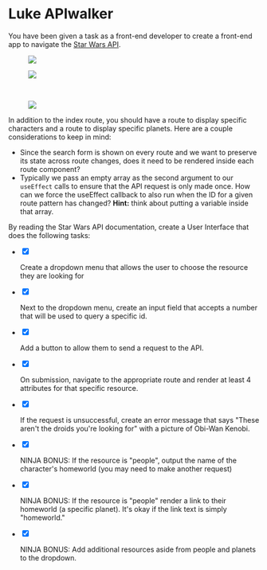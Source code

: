 <div class="module_description active_lesson_with_video ">
									
            
            
            
<h1>Luke APIwalker</h1>
<p>You have been given a task as a front-end developer to create a front-end app to navigate the <a href="https://swapi.dev/" target="_blank">Star Wars API</a>.</p>
<figure><img src="https://s3.amazonaws.com/General_V88/boomyeah2015/codingdojo/curriculum/content/chapter/star-wars-api-index.png"></figure>
<figure><img src="https://s3.amazonaws.com/General_V88/boomyeah2015/codingdojo/curriculum/content/chapter/character-page.png"></figure><p><br></p>
<figure><img src="https://s3.amazonaws.com/General_V88/boomyeah2015/codingdojo/curriculum/content/chapter/star-wars-api-planets.png"></figure>
<p>In addition to the index route, you should have a route to display specific characters and a route to display specific planets. Here are a couple considerations to keep in mind:<br></p>
<ul><li>Since the search form is shown on every route and we want to preserve its state across route changes, does it need to be rendered inside each route component?</li><li>Typically we pass an empty array as the second argument to our <code>useEffect</code> calls to ensure that the API request is only made once. How can we force the useEffect callback to also run when the ID for a given route pattern has changed? <strong>Hint:</strong> think about putting a variable inside that array.</li></ul>
<p>By reading the Star Wars API documentation, create a User Interface that does the following tasks:</p>
        
        
        
        
</div>
<div class="todo_content">
										<ul class="todo_item_parent">
											<form action="/tracks/submit_todo" method="post" id="form_to_do_items">		
													<li>
														<input type="hidden" name="module_to_do_item_id[]" value="0">	
														<input type="hidden" name="is_completed[]" value="0" class="todo_status">	
														<input type="checkbox" id="todo_item_0" checked="checked" class="todo_check">														
														<label for="todo_item_0" class="todo_list_item">
															<div class="item_checkbox checked"></div>
															<p>Create a dropdown menu that allows the user to choose the resource they are looking for</p>	
														</label>	
													</li>
													<li>
														<input type="hidden" name="module_to_do_item_id[]" value="1">	
														<input type="hidden" name="is_completed[]" value="0" class="todo_status">	
														<input type="checkbox" id="todo_item_1" checked="checked" class="todo_check">														
														<label for="todo_item_1" class="todo_list_item">
															<div class="item_checkbox checked"></div>
															<p>Next to the dropdown menu, create an input field that accepts a number that will be used to query a specific id.</p>	
														</label>	
													</li>
													<li>
														<input type="hidden" name="module_to_do_item_id[]" value="2">	
														<input type="hidden" name="is_completed[]" value="0" class="todo_status">	
														<input type="checkbox" id="todo_item_2" checked="checked" class="todo_check">														
														<label for="todo_item_2" class="todo_list_item">
															<div class="item_checkbox checked"></div>
															<p>Add a button to allow them to send a request to the API.</p>	
														</label>	
													</li>
													<li>
														<input type="hidden" name="module_to_do_item_id[]" value="3">	
														<input type="hidden" name="is_completed[]" value="0" class="todo_status">	
														<input type="checkbox" id="todo_item_3" checked="checked" class="todo_check">														
														<label for="todo_item_3" class="todo_list_item">
															<div class="item_checkbox checked"></div>
															<p>On submission, navigate to the appropriate route and render at least 4 attributes for that specific resource.</p>	
														</label>	
													</li>
													<li>
														<input type="hidden" name="module_to_do_item_id[]" value="4">	
														<input type="hidden" name="is_completed[]" value="0" class="todo_status">	
														<input type="checkbox" id="todo_item_4" checked="checked" class="todo_check">														
														<label for="todo_item_4" class="todo_list_item">
															<div class="item_checkbox checked"></div>
															<p>If the request is unsuccessful, create an error message that says "These aren't the droids you're looking for" with a picture of Obi-Wan Kenobi.</p>	
														</label>	
													</li>
													<li>
														<input type="hidden" name="module_to_do_item_id[]" value="5">	
														<input type="hidden" name="is_completed[]" value="0" class="todo_status">	
														<input type="checkbox" id="todo_item_5" checked="checked" class="todo_check">														
														<label for="todo_item_5" class="todo_list_item">
															<div class="item_checkbox checked"></div>
															<p>NINJA BONUS: If the resource is "people", output the name of the character's homeworld (you may need to make another request)</p>	
														</label>	
													</li>
													<li>
														<input type="hidden" name="module_to_do_item_id[]" value="6">	
														<input type="hidden" name="is_completed[]" value="0" class="todo_status">	
														<input type="checkbox" id="todo_item_6" checked="checked" class="todo_check">														
														<label for="todo_item_6" class="todo_list_item">
															<div class="item_checkbox checked"></div>
															<p>NINJA BONUS: If the resource is "people" render a link to their homeworld (a specific planet). It's okay if the link text is simply "homeworld."</p>	
														</label>	
													</li>
													<li>
														<input type="hidden" name="module_to_do_item_id[]" value="7">	
														<input type="hidden" name="is_completed[]" value="0" class="todo_status">	
														<input type="checkbox" id="todo_item_7" checked="checked" class="todo_check">														
														<label for="todo_item_7" class="todo_list_item">
															<div class="item_checkbox checked"></div>
															<p>NINJA BONUS: Add additional resources aside from people and planets to the dropdown.</p>	
														</label>	
													</li>									
												<input type="hidden" name="id" id="task_todo_id" value="5329745">
												<input type="hidden" name="chapter_module_id" value="44655">
												<input type="hidden" name="track_id" value="130">
												<input type="hidden" name="authenticity_token" value="sLO65z81Un8ogC/FYv7u6xcsFvuzeOSgTThZDbHAsxY=">
											</form>
										</ul>
									</div>
